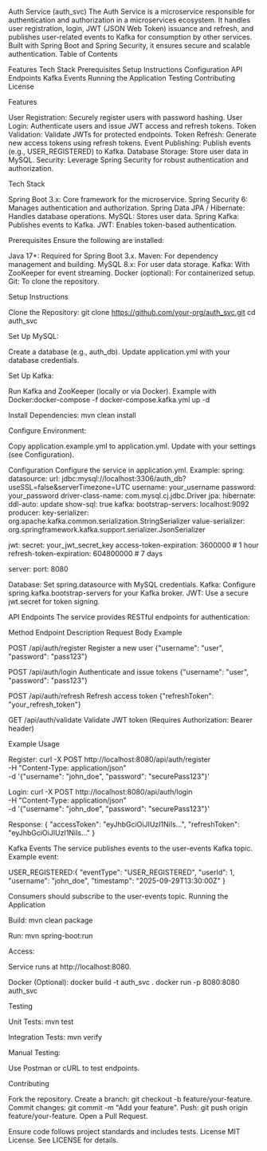 Auth Service (auth_svc)
The Auth Service is a microservice responsible for authentication and authorization in a microservices ecosystem. It handles user registration, login, JWT (JSON Web Token) issuance and refresh, and publishes user-related events to Kafka for consumption by other services. Built with Spring Boot and Spring Security, it ensures secure and scalable authentication.
Table of Contents

Features
Tech Stack
Prerequisites
Setup Instructions
Configuration
API Endpoints
Kafka Events
Running the Application
Testing
Contributing
License

Features

User Registration: Securely register users with password hashing.
User Login: Authenticate users and issue JWT access and refresh tokens.
Token Validation: Validate JWTs for protected endpoints.
Token Refresh: Generate new access tokens using refresh tokens.
Event Publishing: Publish events (e.g., USER_REGISTERED) to Kafka.
Database Storage: Store user data in MySQL.
Security: Leverage Spring Security for robust authentication and authorization.

Tech Stack

Spring Boot 3.x: Core framework for the microservice.
Spring Security 6: Manages authentication and authorization.
Spring Data JPA / Hibernate: Handles database operations.
MySQL: Stores user data.
Spring Kafka: Publishes events to Kafka.
JWT: Enables token-based authentication.

Prerequisites
Ensure the following are installed:

Java 17+: Required for Spring Boot 3.x.
Maven: For dependency management and building.
MySQL 8.x: For user data storage.
Kafka: With ZooKeeper for event streaming.
Docker (optional): For containerized setup.
Git: To clone the repository.

Setup Instructions

Clone the Repository:
git clone https://github.com/your-org/auth_svc.git
cd auth_svc


Set Up MySQL:

Create a database (e.g., auth_db).
Update application.yml with your database credentials.


Set Up Kafka:

Run Kafka and ZooKeeper (locally or via Docker).
Example with Docker:docker-compose -f docker-compose.kafka.yml up -d




Install Dependencies:
mvn clean install


Configure Environment:

Copy application.example.yml to application.yml.
Update with your settings (see Configuration).



Configuration
Configure the service in application.yml. Example:
spring:
  datasource:
    url: jdbc:mysql://localhost:3306/auth_db?useSSL=false&serverTimezone=UTC
    username: your_username
    password: your_password
    driver-class-name: com.mysql.cj.jdbc.Driver
  jpa:
    hibernate:
      ddl-auto: update
    show-sql: true
  kafka:
    bootstrap-servers: localhost:9092
    producer:
      key-serializer: org.apache.kafka.common.serialization.StringSerializer
      value-serializer: org.springframework.kafka.support.serializer.JsonSerializer

jwt:
  secret: your_jwt_secret_key
  access-token-expiration: 3600000 # 1 hour
  refresh-token-expiration: 604800000 # 7 days

server:
  port: 8080


Database: Set spring.datasource with MySQL credentials.
Kafka: Configure spring.kafka.bootstrap-servers for your Kafka broker.
JWT: Use a secure jwt.secret for token signing.

API Endpoints
The service provides RESTful endpoints for authentication:



Method
Endpoint
Description
Request Body Example



POST
/api/auth/register
Register a new user
{"username": "user", "password": "pass123"}


POST
/api/auth/login
Authenticate and issue tokens
{"username": "user", "password": "pass123"}


POST
/api/auth/refresh
Refresh access token
{"refreshToken": "your_refresh_token"}


GET
/api/auth/validate
Validate JWT token
(Requires Authorization: Bearer <token> header)


Example Usage

Register:
curl -X POST http://localhost:8080/api/auth/register \
-H "Content-Type: application/json" \
-d '{"username": "john_doe", "password": "securePass123"}'


Login:
curl -X POST http://localhost:8080/api/auth/login \
-H "Content-Type: application/json" \
-d '{"username": "john_doe", "password": "securePass123"}'

Response:
{
  "accessToken": "eyJhbGciOiJIUzI1NiIs...",
  "refreshToken": "eyJhbGciOiJIUzI1NiIs..."
}



Kafka Events
The service publishes events to the user-events Kafka topic. Example event:

USER_REGISTERED:{
  "eventType": "USER_REGISTERED",
  "userId": 1,
  "username": "john_doe",
  "timestamp": "2025-09-29T13:30:00Z"
}



Consumers should subscribe to the user-events topic.
Running the Application

Build:
mvn clean package


Run:
mvn spring-boot:run


Access:

Service runs at http://localhost:8080.


Docker (Optional):
docker build -t auth_svc .
docker run -p 8080:8080 auth_svc



Testing

Unit Tests:
mvn test


Integration Tests:
mvn verify


Manual Testing:

Use Postman or cURL to test endpoints.



Contributing

Fork the repository.
Create a branch: git checkout -b feature/your-feature.
Commit changes: git commit -m "Add your feature".
Push: git push origin feature/your-feature.
Open a Pull Request.

Ensure code follows project standards and includes tests.
License
MIT License. See LICENSE for details.
